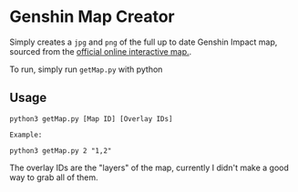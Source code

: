 # Genshin Map Creator

Simply creates a `jpg` and `png` of the full up to date Genshin Impact map, sourced from the [official online interactive map.](https://act.hoyolab.com/ys/app/interactive-map/).

To run, simply run `getMap.py` with python

## Usage

```
python3 getMap.py [Map ID] [Overlay IDs]

Example:

python3 getMap.py 2 "1,2"
```

The overlay IDs are the "layers" of the map, currently I didn't make a good way to grab all of them.
